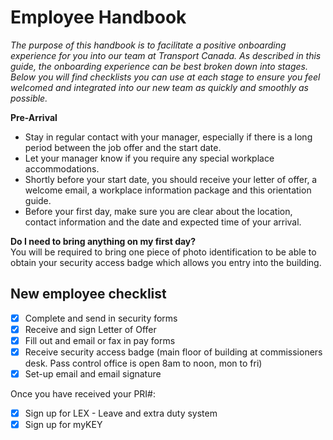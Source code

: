 # Employee Handbook #

*The purpose of this handbook is to facilitate a positive onboarding experience for you into our team at Transport Canada. As described in this guide, the onboarding experience can be best broken down into stages. Below you will find checklists you can use at each stage to ensure you feel welcomed and integrated into our new team as quickly and smoothly as possible.*

**Pre-Arrival**
* Stay in regular contact with your manager, especially if there is a long period between the job offer and the start date.
* Let your manager know if you require any special workplace accommodations.
* Shortly before your start date, you should receive your letter of offer, a welcome email, a workplace information package and this orientation guide.
* Before your first day, make sure you are clear about the location, contact information and the date and expected time of your arrival.

**Do I need to bring anything on my first day?**  
You will be required to bring one piece of photo identification to be able to obtain your security access badge which allows you entry into the building.

## New employee checklist ##
- [x] Complete and send in security forms
- [x] Receive and sign Letter of Offer
- [x] Fill out and email or fax in pay forms
- [x] Receive security access badge (main floor of building at commissioners desk. Pass control office is open 8am to noon, mon to fri)
- [x] Set-up email and email signature

Once you have received your PRI#:
- [x] Sign up for LEX - Leave and extra duty system
- [x] Sign up for myKEY
